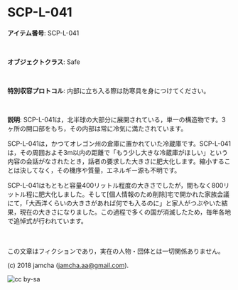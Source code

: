 # SCP-L-041

**アイテム番号**: SCP-L-041  

<br>  

**オブジェクトクラス**: Safe  

<br>  

**特別収容プロトコル**: 内部に立ち入る際は防寒具を身につけてください。  

<br>  

**説明**: SCP-L-041は，北半球の大部分に展開されている，単一の構造物です。3ヶ所の開口部をもち，その内部は常に冷気に満たされています。  

SCP-L-041は，かつてオレゴン州の倉庫に置かれていた冷蔵庫です。SCP-L-041は，その周囲およそ3m以内の距離で「もう少し大きな冷蔵庫がほしい」という内容の会話がなされたとき，話者の要求した大きさに肥大化します。縮小することは決してなく，その機序や質量，エネルギー源も不明です。  

SCP-L-041はもともと容量400リットル程度の大きさでしたが，間もなく800リットル程に肥大化しました。そして[個人情報のため削除]宅で開かれた家族会議にて，「大西洋くらいの大きさがあれば何でも入るのに」と家人がつぶやいた結果，現在の大きさになりました。この過程で多くの国が消滅したため，毎年各地で追悼式が行われています。  

<br>  
<br>  
この文章はフィクションであり，実在の人物・団体とは一切関係ありません。  

(c) 2018 jamcha (jamcha.aa@gmail.com).  

![cc by-sa](https://i.creativecommons.org/l/by-sa/4.0/88x31.png)
